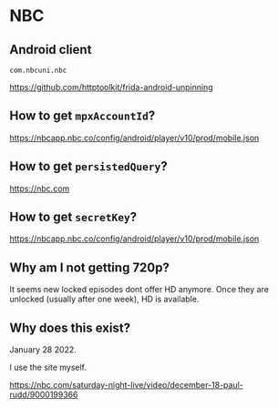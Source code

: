 # NBC

## Android client

~~~
com.nbcuni.nbc
~~~

https://github.com/httptoolkit/frida-android-unpinning

## How to get `mpxAccountId`?

https://nbcapp.nbc.co/config/android/player/v10/prod/mobile.json

## How to get `persistedQuery`?

https://nbc.com

## How to get `secretKey`?

https://nbcapp.nbc.co/config/android/player/v10/prod/mobile.json

## Why am I not getting 720p?

It seems new locked episodes dont offer HD anymore. Once they are unlocked
(usually after one week), HD is available.

## Why does this exist?

January 28 2022.

I use the site myself.

https://nbc.com/saturday-night-live/video/december-18-paul-rudd/9000199366
